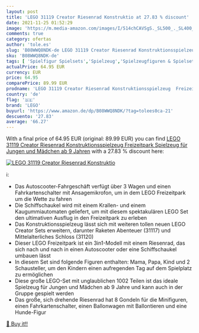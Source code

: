 ```yaml
---
layout: post
title: 'LEGO 31119 Creator Riesenrad Konstruktio at 27.83 % discount'
date: 2021-11-25 01:52:29
image: 'https://m.media-amazon.com/images/I/514chCAVSgS._SL500_._SL400_.jpg'
comments: true
category: ofertas
author: 'tole.es'
slug: 'B08WWQ8NDK-de LEGO 31119 Creator Riesenrad Konstruktionsspielzeug...'
sku: 'B08WWQ8NDK-de'
tags: [ 'Spielfigur Spielsets','Spielzeug','Spielzeugfiguren & Spielsets','lego', ]
actualPrice: 64.95 EUR
currency: EUR
price: 64.95
comparePrice: 89.99 EUR
prodname: 'LEGO 31119 Creator Riesenrad Konstruktionsspielzeug  Freizeitpark  Spielzeug für Jungen und Mädchen ab 9 Jahren'
country: 'de'
flag: '🇩🇪'
brand: 'LEGO'
buyurl: 'https://www.amazon.de/dp/B08WWQ8NDK/?tag=tolees0ca-21'
descuento: '27.83'
average: '66.27'
---
```


With a final price of 64.95 EUR (original: 89.99 EUR) you can find [LEGO 31119 Creator Riesenrad Konstruktionsspielzeug  Freizeitpark  Spielzeug für Jungen und Mädchen ab 9 Jahren](https://www.amazon.de/dp/B08WWQ8NDK/?tag=tolees0ca-21) with a  27.83 % discount here:

[![LEGO 31119 Creator Riesenrad Konstruktio](https://m.media-amazon.com/images/I/514chCAVSgS._SL500_._SL400_.jpg)](https://www.amazon.de/dp/B08WWQ8NDK/?tag=tolees0ca-21)

ℹ️:

- Das Autoscooter-Fahrgeschäft verfügt über 3 Wagen und einen Fahrkartenschalter mit Ansagemikrofon, um in dem LEGO Freizeitpark um die Wette zu fahren
- Die Schiffschaukel wird mit einem Krallen- und einem Kaugummiautomaten geliefert, um mit diesem spektakulären LEGO Set den ultimativen Ausflug in den Freizeitpark zu erleben
- Das Konstruktionsspielzeug lässt sich mit weiteren tollen neuen LEGO Creator Sets erweitern, darunter Raketen Abenteuer (31117) und Mittelalterliches Schloss (31120)
- Dieser LEGO Freizeitpark ist ein 3in1-Modell mit einem Riesenrad, das sich nach und nach in einen Autoscooter oder eine Schiffschaukel umbauen lässt
- In diesem Set sind folgende Figuren enthalten: Mama, Papa, Kind und 2 Schausteller, um den Kindern einen aufregenden Tag auf dem Spielplatz zu ermöglichen
- Diese große LEGO-Set mit unglaublichen 1002 Teilen ist das ideale Spielzeug für Jungen und Mädchen ab 9 Jahre und kann auch in der Gruppe gespielt werden
- Das große, sich drehende Riesenrad hat 8 Gondeln für die Minifiguren, einen Fahrkartenschalter, einen Ballonwagen mit Ballontieren und eine Hunde-Figur

[🛒 Buy it!!](https://www.amazon.de/dp/B08WWQ8NDK/?tag=tolees0ca-21)

